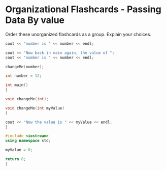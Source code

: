 # Organizational Flashcards - Passing Data By value

Order these unorganized flashcards as a group. Explain your choices.

```c++
cout << "number is " << number << endl;
```
```c++
cout << "Now back in main again, the value of ";
cout << "number is " << number << endl;
```
```c++
changeMe(number);
```
```c++
int number = 12;
```
```c++
int main()
{
```
```c++
void changeMe(int);
```

```c++
void changeMe(int myValue)
{
```
```c++
cout << "Now the value is " << myValue << endl;
}
```
```c++
#include <iostream>
using namespace std;
```
```c++
myValue = 0;
```
```c++
return 0;
}
```

<!--
## Solution:
```c++
#include <iostream>
using namespace std;

// Function Prototype
void changeMe(int);

int main()
{
    int number = 12;

    // Display the value in number.
    cout << "number is " << number << endl;

    // Call changeMe, passing the value in number
    // as an argument.
    changeMe(number);

    // Display the value in number again.
    cout << "Now back in main again, the value of ";
    cout << "number is " << number << endl;

    system("PAUSE");
    return 0;
}

void changeMe(int myValue)
{
    // Change the value of myValue to 0.
    myValue = 0;

    // Display the value in myValue.
    cout << "Now the value is " << myValue << endl;
}
```
-->

